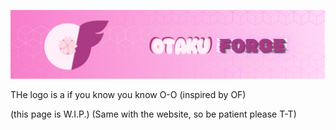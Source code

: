 ![welcometo OF](https://raw.githubusercontent.com/otakuforge/.github/refs/heads/main/profile/img/otakuforge.png)

THe logo is a if you know you know O-O (inspired by OF)


(this page is W.I.P.) (Same with the website, so be patient please T-T)

<!--

**Here are some ideas to get you started:**

🙋‍♀️ A short introduction - what is your organization all about?
🌈 Contribution guidelines - how can the community get involved?
👩‍💻 Useful resources - where can the community find your docs? Is there anything else the community should know?
🍿 Fun facts - what does your team eat for breakfast?
🧙 Remember, you can do mighty things with the power of [Markdown](https://docs.github.com/github/writing-on-github/getting-started-with-writing-and-formatting-on-github/basic-writing-and-formatting-syntax)
-->

